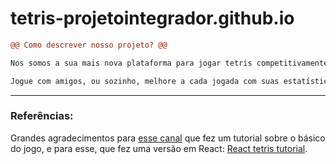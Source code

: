 # tetris-projetointegrador.github.io

```diff
@@ Como descrever nosso projeto? @@

Nos somos a sua mais nova plataforma para jogar tetris competitivamente.

Jogue com amigos, ou sozinho, melhore a cada jogada com suas estatísticas detalhadas, e batalhe contra outros jogadores para alcançar o prestígio máximo!
```

<hr/>
<h3> Referências: </h3>

Grandes agradecimentos para <a href="https://youtu.be/H2aW5V46khA">esse canal</a> que fez um tutorial sobre o básico do jogo, e para esse, que fez uma versão em React: <a href="https://youtu.be/ZGOaCxX8HIU">React tetris tutorial</a>.
